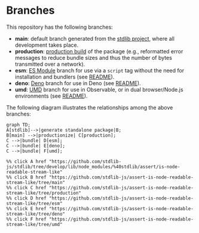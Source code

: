 <!--

@license Apache-2.0

Copyright (c) 2022 The Stdlib Authors.

Licensed under the Apache License, Version 2.0 (the "License");
you may not use this file except in compliance with the License.
You may obtain a copy of the License at

    http://www.apache.org/licenses/LICENSE-2.0

Unless required by applicable law or agreed to in writing, software
distributed under the License is distributed on an "AS IS" BASIS,
WITHOUT WARRANTIES OR CONDITIONS OF ANY KIND, either express or implied.
See the License for the specific language governing permissions and
limitations under the License.

-->

# Branches

This repository has the following branches:

-   **main**: default branch generated from the [stdlib project][stdlib-url], where all development takes place.
-   **production**: [production build][production-url] of the package (e.g., reformatted error messages to reduce bundle sizes and thus the number of bytes transmitted over a network).
-   **esm**: [ES Module][esm-url] branch for use via a `script` tag without the need for installation and bundlers (see [README][esm-readme]).
-   **deno**: [Deno][deno-url] branch for use in Deno (see [README][deno-readme]).
-   **umd**: [UMD][umd-url] branch for use in Observable, or in dual browser/Node.js environments (see [README][umd-readme]).

The following diagram illustrates the relationships among the above branches:

```mermaid
graph TD;
A[stdlib]-->|generate standalone package|B;
B[main] -->|productionize| C[production];
C -->|bundle| D[esm];
C -->|bundle| E[deno];
C -->|bundle| F[umd];

%% click A href "https://github.com/stdlib-js/stdlib/tree/develop/lib/node_modules/%40stdlib/assert/is-node-readable-stream-like"
%% click B href "https://github.com/stdlib-js/assert-is-node-readable-stream-like/tree/main"
%% click C href "https://github.com/stdlib-js/assert-is-node-readable-stream-like/tree/production"
%% click D href "https://github.com/stdlib-js/assert-is-node-readable-stream-like/tree/esm"
%% click E href "https://github.com/stdlib-js/assert-is-node-readable-stream-like/tree/deno"
%% click F href "https://github.com/stdlib-js/assert-is-node-readable-stream-like/tree/umd"
```

[stdlib-url]: https://github.com/stdlib-js/stdlib/tree/develop/lib/node_modules/%40stdlib/assert/is-node-readable-stream-like
[production-url]: https://github.com/stdlib-js/assert-is-node-readable-stream-like/tree/production
[deno-url]: https://github.com/stdlib-js/assert-is-node-readable-stream-like/tree/deno
[deno-readme]: https://github.com/stdlib-js/assert-is-node-readable-stream-like/blob/deno/README.md
[umd-url]: https://github.com/stdlib-js/assert-is-node-readable-stream-like/tree/umd
[umd-readme]: https://github.com/stdlib-js/assert-is-node-readable-stream-like/blob/umd/README.md
[esm-url]: https://github.com/stdlib-js/assert-is-node-readable-stream-like/tree/esm
[esm-readme]: https://github.com/stdlib-js/assert-is-node-readable-stream-like/blob/esm/README.md